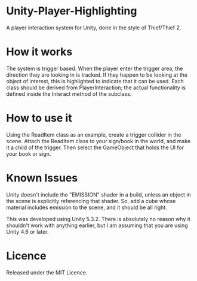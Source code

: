 # Unity-Player-Highlighting
A player interaction system for Unity, done in the style of Thief/Thief 2.

# How it works
The system is trigger based. When the player enter the trigger area, the direction they are looking in is tracked.
If they happen to be looking at the object of interest, this is highlighted to indicate that it can be used.
Each class should be derived from PlayerInteraction; the actual functionality is defined inside the Interact method
of the subclass.

# How to use it
Using the ReadItem class as an example, create a trigger collider in the scene. Attach the ReadItem class to your sign/book in the world, 
and make it a child of the trigger. Then select the GameObject that holds the UI for your book or sign.

# Known Issues
Unity doesn't include the "EMISSION" shader in a build, unless an object in the scene is explicitly referencing that shader.
So, add a cube whose material includes emission to the scene, and it should be all right.

This was developed using Unity 5.3.2. There is absolutely no reason why it shouldn't work with anything earlier, but I am assuming
that you are using Unity 4.6 or later.

# Licence
Released under the MIT Licence.
